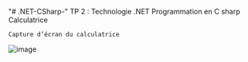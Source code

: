 "# .NET-CSharp-" 
TP 2 : Technologie .NET Programmation en C sharp
Calculatrice 

	Capture d’écran du calculatrice
 

![image](https://github.com/user-attachments/assets/161f51f2-1810-4ae2-84ab-fcae06867d82)
